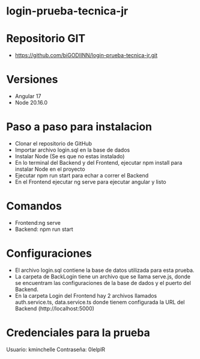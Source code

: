 # login-prueba-tecnica-jr 

# Repositorio GIT
- https://github.com/biGODIINN/login-prueba-tecnica-jr.git

# Versiones
- Angular 17
- Node 20.16.0

# Paso a paso para instalacion
- Clonar el repositorio de GitHub
- Importar archivo login.sql en la base de dados
- Instalar Node (Se es que no estas instalado)
- En lo terminal del Backend y del Frontend, ejecutar npm install para instalar Node en el proyecto
- Ejecutar npm run start para echar a correr el Backend
- En el Frontend ejecutar ng serve para ejecutar angular y listo 
 
# Comandos
- Frontend:ng serve
- Backend: npm run start

# Configuraciones
- El archivo login.sql contiene la base de datos utilizada para esta prueba.
- La carpeta de BackLogin tiene un archivo que se llama serve.js, donde se encuentram las configuraciones de la base de dados
y el puerto del Backend.
- En la carpeta Login del Frontend hay 2 archivos llamados auth.service.ts, data.service.ts donde tienem configurada la URL del Backend (http://localhost:5000)

# Credenciales para la prueba
Usuario: kminchelle
Contraseña: 0lelplR
